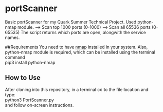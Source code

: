 # portScanner
Basic portScanner for my Quark Summer Technical Project. Used python-nmap module.
--> Scan top 1000 ports (0-1000)
--> Scan all 65536 ports (0-65535)
The script returns which ports are open, alongwith the service names.

##Requirements
You need to have [nmap](https://nmap.org/) installed in your system.
Also, python-nmap module is required, which can be installed using the terminal command <br>
pip3 install python-nmap

## How to Use
After cloning into this repository, in a terminal cd to the file location and type:<br>
  python3 PortScanner.py <br>
and follow on-screen instructions.
